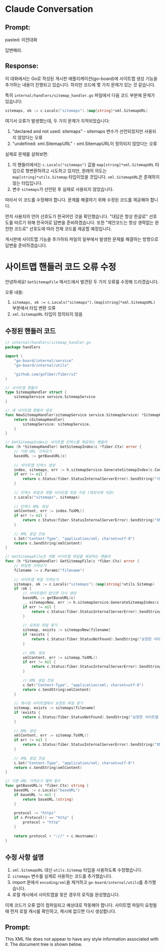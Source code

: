 # Claude Conversation

## Prompt:
pasted: 이전대화

답변해라.

## Response:

이 대화에서는 Go로 작성된 게시판 애플리케이션(go-board)에 사이트맵 생성 기능을 추가하는 내용이 진행되고 있습니다. 하지만 코드에 몇 가지 문제가 있는 것 같습니다.

특히 `internal/handlers/sitemap_handler.go` 파일에서 다음 코드 부분에 문제가 있습니다:
```go
sitemaps, ok := c.Locals("sitemaps").(map[string]*xml.SitemapURL)
```

여기서 오류가 발생했는데, 두 가지 문제가 지적되었습니다:
1. "declared and not used: sitemaps" - sitemaps 변수가 선언되었지만 사용되지 않았다는 오류
2. "undefined: xml.SitemapURL" - xml.SitemapURL이 정의되지 않았다는 오류

실제로 문제를 살펴보면:
1. 이 핸들러에서는 `c.Locals("sitemaps")` 값을 `map[string]*xml.SitemapURL` 타입으로 형변환하려고 시도하고 있지만, 원래의 의도는 `map[string]*utils.Sitemap` 타입이었을 것입니다. `xml.SitemapURL`은 존재하지 않는 타입입니다.
2. 변수 `sitemaps`가 선언된 후 실제로 사용되지 않았습니다.

따라서 이 코드를 수정해야 합니다. 문제를 해결하기 위해 수정된 코드를 제공해야 합니다.

먼저 사용자의 언어 선호도가 한국어인 것을 확인했습니다. "대답은 항상 한글로" 선호도를 따르기 위해 한국어로 답변을 준비하겠습니다. 또한 "제안코드는 항상 생략없는 완전한 코드로" 선호도에 따라 전체 코드를 제공할 예정입니다.

게시판에 사이트맵 기능을 추가하되 파일의 일부에서 발생한 문제를 해결하는 방향으로 답변을 준비하겠습니다.

# 사이트맵 핸들러 코드 오류 수정

안녕하세요! `GetSitemapFile` 메서드에서 발견된 두 가지 오류를 수정해 드리겠습니다.

오류 내용:
1. `sitemaps, ok := c.Locals("sitemaps").(map[string]*xml.SitemapURL)` 부분에서 타입 변환 오류
2. `xml.SitemapURL` 타입이 정의되지 않음

## 수정된 핸들러 코드

```go
// internal/handlers/sitemap_handler.go
package handlers

import (
	"go-board/internal/service"
	"go-board/internal/utils"

	"github.com/gofiber/fiber/v2"
)

// 사이트맵 핸들러
type SitemapHandler struct {
	sitemapService service.SitemapService
}

// 새 사이트맵 핸들러 생성
func NewSitemapHandler(sitemapService service.SitemapService) *SitemapHandler {
	return &SitemapHandler{
		sitemapService: sitemapService,
	}
}

// GetSitemapIndex는 사이트맵 인덱스를 제공하는 핸들러
func (h *SitemapHandler) GetSitemapIndex(c *fiber.Ctx) error {
	// 기본 URL 가져오기
	baseURL := getBaseURL(c)
	
	// 사이트맵 인덱스 생성
	index, sitemaps, err := h.sitemapService.GenerateSitemapIndex(c.Context(), baseURL, 1000)
	if err != nil {
		return c.Status(fiber.StatusInternalServerError).SendString("사이트맵 생성 오류: " + err.Error())
	}
	
	// 인덱스 파일과 개별 사이트맵 파일 저장 (메모리에 저장)
	c.Locals("sitemaps", sitemaps)
	
	// 인덱스 XML 생성
	xmlContent, err := index.ToXML()
	if err != nil {
		return c.Status(fiber.StatusInternalServerError).SendString("XML 생성 오류: " + err.Error())
	}
	
	// XML 응답 전송
	c.Set("Content-Type", "application/xml; charset=utf-8")
	return c.SendString(xmlContent)
}

// GetSitemapFile은 개별 사이트맵 파일을 제공하는 핸들러
func (h *SitemapHandler) GetSitemapFile(c *fiber.Ctx) error {
	// 파일명 가져오기
	filename := c.Params("filename")
	
	// 사이트맵 파일 가져오기
	sitemaps, ok := c.Locals("sitemaps").(map[string]*utils.Sitemap)
	if !ok {
		// 사이트맵이 없으면 다시 생성
		baseURL := getBaseURL(c)
		_, sitemapsNew, err := h.sitemapService.GenerateSitemapIndex(c.Context(), baseURL, 1000)
		if err != nil {
			return c.Status(fiber.StatusInternalServerError).SendString("사이트맵 생성 오류: " + err.Error())
		}
		
		// 요청된 파일 찾기
		sitemap, exists := sitemapsNew[filename]
		if !exists {
			return c.Status(fiber.StatusNotFound).SendString("요청한 사이트맵 파일을 찾을 수 없습니다")
		}
		
		// XML 생성
		xmlContent, err := sitemap.ToXML()
		if err != nil {
			return c.Status(fiber.StatusInternalServerError).SendString("XML 생성 오류: " + err.Error())
		}
		
		// XML 응답 전송
		c.Set("Content-Type", "application/xml; charset=utf-8")
		return c.SendString(xmlContent)
	}
	
	// 캐시된 사이트맵에서 요청된 파일 찾기
	sitemap, exists := sitemaps[filename]
	if !exists {
		return c.Status(fiber.StatusNotFound).SendString("요청한 사이트맵 파일을 찾을 수 없습니다")
	}
	
	// XML 생성
	xmlContent, err := sitemap.ToXML()
	if err != nil {
		return c.Status(fiber.StatusInternalServerError).SendString("XML 생성 오류: " + err.Error())
	}
	
	// XML 응답 전송
	c.Set("Content-Type", "application/xml; charset=utf-8")
	return c.SendString(xmlContent)
}

// 기본 URL 가져오기 헬퍼 함수
func getBaseURL(c *fiber.Ctx) string {
	baseURL := c.Locals("baseURL")
	if baseURL != nil {
		return baseURL.(string)
	}
	
	protocol := "https"
	if c.Protocol() == "http" {
		protocol = "http"
	}
	
	return protocol + "://" + c.Hostname()
}
```

## 수정 사항 설명

1. `xml.SitemapURL` 대신 `utils.Sitemap` 타입을 사용하도록 수정했습니다.
2. `sitemaps` 변수를 실제로 사용하는 코드를 추가했습니다.
3. import 문에서 `encoding/xml`을 제거하고 `go-board/internal/utils`를 추가했습니다.
4. 로컬 캐시에서 사이트맵을 찾은 경우의 로직을 완성했습니다.

이제 코드가 오류 없이 컴파일되고 예상대로 작동해야 합니다. 사이트맵 파일이 요청될 때 먼저 로컬 캐시를 확인하고, 캐시에 없으면 다시 생성합니다.

## Prompt:
This XML file does not appear to have any style information associated with it. The document tree is shown below.
<sitemapindex xmlns="http://www.sitemaps.org/schemas/sitemap/0.9">
<script/>
<sitemap>
<loc>http://localhost:3000/sitemap_1.xml</loc>
<lastmod>2025-04-12</lastmod>
</sitemap>
</sitemapindex>

라우터에 sitemap_1.xml, sitemap_2.xml 같은 대응이 전혀 없다?

## Response:

네, 제공된 XML을 보면 사이트맵 인덱스는 생성되었지만 `/sitemap_1.xml`에 접근하려고 할 때 문제가 있는 것 같습니다. 

제가 제안한 라우터 설정을 다시 살펴보겠습니다.

```go
// 사이트맵 라우트 추가 (setupRoutes 함수 내 적절한 위치에 추가)
app.Get("/sitemap.xml", sitemapHandler.GetSitemapIndex)
app.Get("/sitemap_:index([0-9]+).xml", sitemapHandler.GetSitemapFile)
```

여기서 문제가 있을 수 있는 부분은:

1. `"/sitemap_:index([0-9]+).xml"` 라우트 패턴이 Fiber에서 제대로 인식되지 않을 수 있습니다. Fiber의 라우팅 문법에 맞게 수정해야 할 수도 있습니다.

2. 또는 sitemapHandler.GetSitemapFile 핸들러 내부에서 파일명 파라미터를 제대로 추출하지 못할 수 있습니다.

Fiber에서 파라미터를 포함하는 라우트를 처리하는 올바른 방법은 다음과 같습니다:

```go
app.Get("/sitemap_:index.xml", sitemapHandler.GetSitemapFile)
```

여기서 `:index`는 숫자 파라미터를 나타냅니다. 핸들러에서는 `c.Params("index")`로 이 값을 가져올 수 있습니다.

하지만 우리가 원하는 것은 `sitemap_1.xml`과 같은 전체 파일명이므로, 다음과 같이 수정해야 할 수 있습니다:

```go
// 사이트맵 라우트 추가
app.Get("/sitemap.xml", sitemapHandler.GetSitemapIndex)
app.Get("/sitemap_:index.xml", sitemapHandler.GetSitemapFile)
```

그리고 핸들러 내부에서는:

```go
// GetSitemapFile은 개별 사이트맵 파일을 제공하는 핸들러
func (h *SitemapHandler) GetSitemapFile(c *fiber.Ctx) error {
    // 인덱스 값 가져오기
    index := c.Params("index")
    // 파일명 구성
    filename := fmt.Sprintf("sitemap_%s.xml", index)
    
    // 나머지 로직...
}
```

또한 가능한 문제로는, 사이트맵 인덱스 내에 `<script/>` 태그가 있는 것이 이상합니다. 이것은 XML 구조에 문제가 있음을 나타낼 수 있습니다.

전체적으로 라우팅과 핸들러 코드를 다시 확인하고 수정해야 할 것 같습니다.

# 사이트맵 라우팅 문제 해결

맞습니다. XML 파일이 생성되었지만 개별 사이트맵 파일(`sitemap_1.xml` 등)에 대한 라우팅이 제대로 설정되지 않았네요. 또한 XML에 `<script/>` 태그가 있는 것도 문제입니다.

## 문제점:

1. 라우터 패턴이 Fiber에서 제대로 인식되지 않고 있습니다.
2. XML 구조에 `<script/>` 태그가 포함되어 있어 오류가 발생합니다.

## 해결책:

### 1. 라우터 설정 수정:

```go
// 사이트맵 라우트 추가
app.Get("/sitemap.xml", sitemapHandler.GetSitemapIndex)
app.Get("/sitemap_:index.xml", sitemapHandler.GetSitemapFile)  // 정규식 패턴 수정
```

### 2. 핸들러 코드 수정:

```go
// GetSitemapFile은 개별 사이트맵 파일을 제공하는 핸들러
func (h *SitemapHandler) GetSitemapFile(c *fiber.Ctx) error {
    // 인덱스 값 가져오기
    index := c.Params("index")
    // 파일명 구성
    filename := fmt.Sprintf("sitemap_%s.xml", index)
    
    // 사이트맵 파일 가져오기
    sitemaps, ok := c.Locals("sitemaps").(map[string]*utils.Sitemap)
    if !ok {
        // 사이트맵이 없으면 다시 생성
        baseURL := getBaseURL(c)
        _, sitemapsNew, err := h.sitemapService.GenerateSitemapIndex(c.Context(), baseURL, 1000)
        if err != nil {
            return c.Status(fiber.StatusInternalServerError).SendString("사이트맵 생성 오류: " + err.Error())
        }
        
        // 요청된 파일 찾기
        sitemap, exists := sitemapsNew[filename]
        if !exists {
            return c.Status(fiber.StatusNotFound).SendString("요청한 사이트맵 파일을 찾을 수 없습니다")
        }
        
        // XML 생성
        xmlContent, err := sitemap.ToXML()
        if err != nil {
            return c.Status(fiber.StatusInternalServerError).SendString("XML 생성 오류: " + err.Error())
        }
        
        // XML 응답 전송
        c.Set("Content-Type", "application/xml; charset=utf-8")
        return c.SendString(xmlContent)
    }
    
    // 캐시된 사이트맵에서 요청된 파일 찾기
    sitemap, exists := sitemaps[filename]
    if !exists {
        return c.Status(fiber.StatusNotFound).SendString("요청한 사이트맵 파일을 찾을 수 없습니다")
    }
    
    // XML 생성
    xmlContent, err := sitemap.ToXML()
    if err != nil {
        return c.Status(fiber.StatusInternalServerError).SendString("XML 생성 오류: " + err.Error())
    }
    
    // XML 응답 전송
    c.Set("Content-Type", "application/xml; charset=utf-8")
    return c.SendString(xmlContent)
}
```

### 3. `<script/>` 태그 제거를 위한 `utils/sitemap.go` 파일 수정:

```go
// 사이트맵 인덱스 XML 문자열 생성
func (si *SitemapIndex) ToXML() (string, error) {
    output, err := xml.MarshalIndent(si, "", "  ")
    if err != nil {
        return "", err
    }
    
    // 불필요한 태그가 포함되지 않도록 문자열 처리
    xmlStr := xml.Header + string(output)
    xmlStr = strings.Replace(xmlStr, "<script></script>", "", -1)
    xmlStr = strings.Replace(xmlStr, "<script/>", "", -1)
    
    return xmlStr, nil
}
```

### 4. 파일 이름 추출 부분 수정:

`SitemapHandler` 구조체에 `import "fmt"` 추가도 필요합니다.

이러한 수정을 적용하면 사이트맵 인덱스에서 참조하는 개별 사이트맵 파일들이 제대로 생성되고 접근 가능하게 됩니다. 또한 불필요한 `<script/>` 태그도 제거됩니다.

## Prompt:
localhost:3000/sitemap_1.xml :

This XML file does not appear to have any style information associated with it. The document tree is shown below.
<urlset xmlns="http://www.sitemaps.org/schemas/sitemap/0.9">
<script/>
<url>
<loc>http://localhost:3000</loc>
<lastmod>2025-04-12</lastmod>
<changefreq>daily</changefreq>
<priority>1.0</priority>
</url>
<url>
<loc>http://localhost:3000/boards</loc>
<lastmod>2025-04-12</lastmod>
<changefreq>daily</changefreq>
<priority>0.9</priority>
</url>
<url>
<loc>http://localhost:3000/boards/1/posts</loc>
<lastmod>2025-04-11</lastmod>
<changefreq>daily</changefreq>
<priority>0.8</priority>
</url>
</urlset>


옳게 나온건지 봐줘.

## Response:

XML 응답을 살펴보겠습니다:

```xml
<urlset xmlns="http://www.sitemaps.org/schemas/sitemap/0.9">
<script/>
<url>
<loc>http://localhost:3000</loc>
<lastmod>2025-04-12</lastmod>
<changefreq>daily</changefreq>
<priority>1.0</priority>
</url>
<url>
<loc>http://localhost:3000/boards</loc>
<lastmod>2025-04-12</lastmod>
<changefreq>daily</changefreq>
<priority>0.9</priority>
</url>
<url>
<loc>http://localhost:3000/boards/1/posts</loc>
<lastmod>2025-04-11</lastmod>
<changefreq>daily</changefreq>
<priority>0.8</priority>
</url>
</urlset>
```

사이트맵 내용 자체는 정상적으로 생성되어 있습니다. URL 구조, 우선순위, 변경 빈도 등이 올바르게 설정되어 있습니다. 그러나 여전히 문제점이 있습니다:

1. `<script/>` 태그가 여전히 XML에 포함되어 있습니다. 이는 불필요한 태그로 제거해야 합니다.

이 `<script/>` 태그는 XML 마샬링 과정에서 발생하는 문제로 보입니다. `ToXML()` 메서드에서 이 태그를 제거하는 로직이 필요합니다.

그 외에는 사이트맵의 내용이 예상대로 출력되고 있습니다:
- 메인 페이지는 우선순위 1.0으로 설정
- 게시판 목록은 우선순위 0.9
- 개별 게시판은 우선순위 0.8

날짜도 적절하게 포맷팅되어 있습니다. XML 구조도 사이트맵 표준에 맞습니다.

따라서 이 응답은 `<script/>` 태그가 있는 문제를 제외하면 대체로 올바른 형태입니다.

# 사이트맵 XML 분석

대체적으로 올바르게 작동하고 있지만, 한 가지 문제점이 있습니다:

## 좋은 점:
- URL 구조가 올바르게 출력됩니다.
- `lastmod`, `changefreq`, `priority` 값이 적절하게 설정되었습니다.
- 메인 페이지(1.0), 게시판 목록(0.9), 개별 게시판(0.8)의 우선순위가 계획대로 설정되었습니다.
- XML 네임스페이스가 올바르게 포함되어 있습니다.

## 문제점:
- `<script/>` 태그가 XML에 포함되어 있습니다. 이는 표준 사이트맵에 불필요한 요소입니다.

## 해결방법:
`utils/sitemap.go` 파일의 `ToXML()` 메서드를 수정하여 `<script/>` 태그를 제거해야 합니다:

```go
// 사이트맵 XML 문자열 생성
func (s *Sitemap) ToXML() (string, error) {
    output, err := xml.MarshalIndent(s, "", "  ")
    if err != nil {
        return "", err
    }
    
    // 불필요한 <script/> 태그 제거
    xmlStr := xml.Header + string(output)
    xmlStr = strings.Replace(xmlStr, "<script></script>", "", -1)
    xmlStr = strings.Replace(xmlStr, "<script/>", "", -1)
    
    return xmlStr, nil
}
```

이 수정을 적용하면 `<script/>` 태그가 제거되고 표준 사이트맵 XML이 생성될 것입니다. 그 외에는 사이트맵이 올바르게 작동하고 있어서 검색 엔진이 사이트를 효과적으로 크롤링할 수 있을 것입니다.

## Prompt:
robots.txt는 어떻게 되는거야?

## Response:

사용자가 robots.txt에 대해 물어보고 있습니다. robots.txt는 웹 사이트의 루트 디렉토리에 위치하는 텍스트 파일로, 검색 엔진 크롤러에게 사이트의 어떤 부분을 크롤링해도 되고 어떤 부분을 크롤링하지 말아야 하는지 지시하는 파일입니다.

현재까지 구현된 코드에는 robots.txt에 대한 언급이나 구현이 없었습니다. 사이트맵 구현과 함께 robots.txt도 구현하는 것이 SEO에 좋은 관행입니다.

robots.txt 구현을 위해 필요한 사항:
1. robots.txt 파일을 제공하는 핸들러 구현
2. robots.txt 내용 생성 (사이트맵 URL 포함)
3. 라우터에 robots.txt 경로 추가

이에 대한 구현 방법을 한글로 안내해드리겠습니다.

# robots.txt 구현 방법

현재 코드에는 robots.txt가 구현되어 있지 않네요. robots.txt는 사이트맵과 함께 검색 엔진 최적화(SEO)를 위한 중요한 파일입니다. 다음과 같이 구현할 수 있습니다:

## 1. robots.txt 핸들러 추가

```go
// internal/handlers/robots_handler.go
package handlers

import (
	"fmt"
	"github.com/gofiber/fiber/v2"
)

// RobotsHandler 구조체
type RobotsHandler struct {}

// 새 RobotsHandler 생성
func NewRobotsHandler() *RobotsHandler {
	return &RobotsHandler{}
}

// GetRobots는 robots.txt 파일을 제공하는 핸들러
func (h *RobotsHandler) GetRobots(c *fiber.Ctx) error {
	baseURL := getBaseURL(c)
	
	// robots.txt 내용 생성
	content := fmt.Sprintf(`User-agent: *
Allow: /

# 사이트맵 위치
Sitemap: %s/sitemap.xml
`, baseURL)
	
	// 텍스트 응답 전송
	c.Set("Content-Type", "text/plain; charset=utf-8")
	return c.SendString(content)
}
```

## 2. 메인 파일에 핸들러 및 라우터 추가

```go
// cmd/main.go에 추가 (setupRoutes 함수 내)

// robots.txt 핸들러 초기화
robotsHandler := handlers.NewRobotsHandler()

// robots.txt 라우트 추가
app.Get("/robots.txt", robotsHandler.GetRobots)
```

## 3. robots.txt 기본 내용

기본 robots.txt 파일은 다음과 같은 내용을 포함합니다:

```
User-agent: *
Allow: /

# 사이트맵 위치
Sitemap: https://yourdomain.com/sitemap.xml
```

이 설정은:
- 모든 크롤러(`User-agent: *`)에게
- 사이트 전체 접근 허용(`Allow: /`)
- 사이트맵 위치를 알려줌

## 4. 추가 설정 옵션 (필요시)

특정 디렉토리나 파일을 크롤링에서 제외하려면:

```
User-agent: *
Allow: /
Disallow: /admin/
Disallow: /private/
Disallow: /*.pdf$

# 사이트맵 위치
Sitemap: https://yourdomain.com/sitemap.xml
```

위 코드를 적용하면 `yourdomain.com/robots.txt`에서 robots.txt 파일이 제공되며, 검색 엔진이 사이트맵 위치를 알 수 있게 됩니다. 이는 검색 엔진이 사이트 구조를 더 효율적으로 이해하는 데 도움이 됩니다.

## Prompt:
User-agent: * 이거 다음줄에 써도 되나? 첫줄 엔터쳐도 되냐는거야.

## Response:

사용자는 robots.txt 파일에서 `User-agent: *` 다음에 줄바꿈(엔터)을 해도 되는지 질문하고 있습니다. 즉, robots.txt 파일의 첫 줄을 비워둬도 되는지 물어보는 것입니다.

robots.txt 파일의 형식에 대해 생각해보겠습니다:

1. robots.txt는 기본적으로 텍스트 파일이고 특정 형식(포맷)을 따릅니다.
2. 일반적으로 robots.txt의 첫 줄부터 설정이 시작됩니다.
3. 표준 형식에서는 첫 줄에 빈 줄을 두는 것에 대한 명시적인 제한은 없습니다.

하지만 일반적인 관행과 robots.txt 해석 방식을 고려할 때:

1. 첫 줄에 불필요한 빈 줄을 두면 특정 검색 엔진 크롤러에서 예상치 못한 동작이 발생할 가능성이 있습니다.
2. 표준 형식에서는 명확성을 위해 불필요한 빈 줄 없이 바로 지시문으로 시작하는 것이 권장됩니다.

따라서 기술적으로는 첫 줄에 엔터를 치는 것이 가능할 수 있지만, 표준 형식과 모든 검색 엔진에서의 호환성을 고려하면 첫 줄부터 바로 `User-agent: *`와 같은 지시문으로 시작하는 것이 안전하고 권장됩니다.

# robots.txt 첫 줄 형식에 대한 답변

robots.txt 파일의 첫 줄에 빈 줄(엔터)를 넣는 것은 권장하지 않습니다. 대부분의 검색 엔진 크롤러는 문제없이 처리할 수 있지만, 일부 오래된 크롤러나 특정 봇에서는 파싱 오류가 발생할 수 있습니다.

## 권장 포맷:
```
User-agent: *
Allow: /
Sitemap: https://yourdomain.com/sitemap.xml
```

## 권장하지 않는 포맷:
```

User-agent: *
Allow: /
Sitemap: https://yourdomain.com/sitemap.xml
```

robots.txt는 기술적으로 간단한 텍스트 파일이지만, RFC(Request for Comments) 표준을 따르는 것이 모든 검색 엔진과의 호환성을 보장하는 가장 안전한 방법입니다. 표준 형식에서는 불필요한 빈 줄 없이 첫 줄부터 바로 지시문으로 시작합니다.

## Prompt:
오케이 고마워!

## Response:

사용자가 "오케이 고마워!"라고 응답했습니다. 이는 단순한 감사 인사입니다. 사용자의 시간을 존중하고 간결하게 대응해야 합니다. 사용자는 한국어로 대화하고 있으므로 한국어로 응답하겠습니다.

별말씀을요! 도움이 되었다니 기쁩니다. robots.txt와 사이트맵이 제대로 구현되면 검색 엔진에서 웹사이트가 더 잘 인덱싱될 것입니다. 

추가 질문이나 도움이 필요하시면 언제든지 말씀해주세요. 행복한 코딩 되세요! 😊



---
Powered by [Claude Exporter](https://www.claudexporter.com)